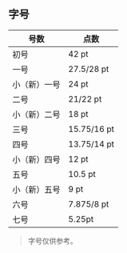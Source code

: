 ## 字号

| 号数         | 点数        |
| ------------ | ----------- |
| 初号         | 42 pt       |
| 一号         | 27.5/28 pt  |
| 小（新）一号 | 24 pt       |
| 二号         | 21/22 pt    |
| 小（新）二号 | 18 pt       |
| 三号         | 15.75/16 pt |
| 四号         | 13.75/14 pt |
| 小（新）四号 | 12 pt       |
| 五号         | 10.5 pt     |
| 小（新）五号 | 9 pt        |
| 六号         | 7.875/8 pt  |
| 七号         | 5.25pt      |

>  字号仅供参考。
